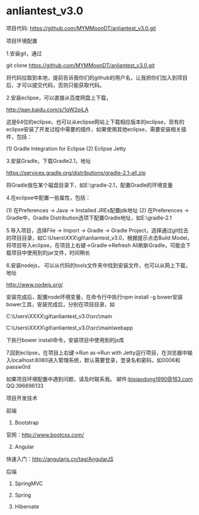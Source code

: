 anliantest_v3.0
===============

项目代码: https://github.com/MYMMoonDT/anliantest_v3.0.git

项目环境配置

1.安装git，通过

git clone https://github.com/MYMMoonDT/anliantest_v3.0.git

将代码拉取到本地，提前告诉我你们的github的用户名，让我把你们加入到项目后，才可以提交代码，否则只能获取代码。

2.安装eclipse，可以直接从百度网盘上下载，

http://pan.baidu.com/s/1qW2piLA

这是64位的eclipse，也可以从eclipse网站上下载相应版本的eclipse，现有的eclipse安装了开发过程中需要的插件，如果使用其他eclipse，需要安装相关插件，包括：

(1) Gradle Integration for Eclipse
(2) Eclipse Jetty

3.安装Gradle，下载Gradle2.1，地址

https://services.gradle.org/distributions/gradle-2.1-all.zip

将Gradle放在某个磁盘目录下，如E:\gradle-2.1，配置Gradle的环境变量

4.在eclipse中配置一些属性，包括：

(1) 在Preferences -> Java -> Installed JREs配置jdk地址
(2) 在Preferences -> Gradle中，Gradle Distribution选项下配置Gradle地址，如E:\gradle-2.1

5.导入项目，选择File -> Import -> Gradle -> Gradle Project，选择通过git拉去的项目目录，如C:\Users\XXX\git\anliantest_v3.0，根据提示点击Build Model，将项目导入eclipse，在项目上右键->Gradle->Refresh All刷新Gradle，可能会下载项目中使用到的jar文件，时间稍长

6.安装nodejs， 可以从代码的tools文件夹中找到安装文件，也可以从网上下载，地址

http://www.nodejs.org/

安装完成后，配置node环境变量，在命令行中执行npm install -g bower安装bower工具，安装完成后，分别在项目目录，如

C:\Users\XXXX\git\anliantest_v3.0\src\main

C:\Users\XXXX\git\anliantest_v3.0\src\main\webapp

下执行bower install命令，安装项目中使用到的js库

7.回到eclipse，在项目上右键->Run as->Run with Jetty运行项目，在浏览器中输入localhost:8080进入管理系统，默认需要登录，登录名和密码，如0006和passw0rd

如果项目环境配置中遇到问题，请及时联系我。
邮件:bixiaodong1990@163.com 
QQ:396696133

项目开发技术

前端

1. Bootstrap


官网：http://www.bootcss.com/

2. Angular

快速入门：http://angularjs.cn/tag/AngularJS

后端

1. SpringMVC

2. Spring

3. Hibernate
